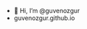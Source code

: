 - 👋 Hi, I’m @guvenozgur
- guvenozgur.github.io

<!---
guvenozgur/guvenozgur is a ✨ special ✨ repository because its `README.md` (this file) appears on your GitHub profile.
You can click the Preview link to take a look at your changes.
--->
